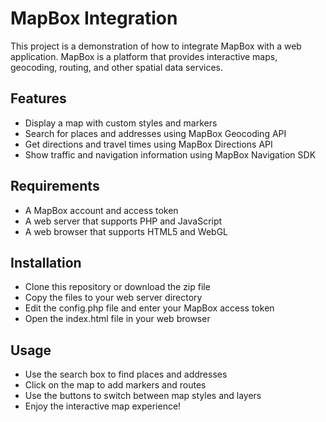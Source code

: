 # MapBox Integration

This project is a demonstration of how to integrate MapBox with a web application. MapBox is a platform that provides interactive maps, geocoding, routing, and other spatial data services.

## Features

- Display a map with custom styles and markers
- Search for places and addresses using MapBox Geocoding API
- Get directions and travel times using MapBox Directions API
- Show traffic and navigation information using MapBox Navigation SDK

## Requirements

- A MapBox account and access token
- A web server that supports PHP and JavaScript
- A web browser that supports HTML5 and WebGL

## Installation

- Clone this repository or download the zip file
- Copy the files to your web server directory
- Edit the config.php file and enter your MapBox access token
- Open the index.html file in your web browser

## Usage

- Use the search box to find places and addresses
- Click on the map to add markers and routes
- Use the buttons to switch between map styles and layers
- Enjoy the interactive map experience!
